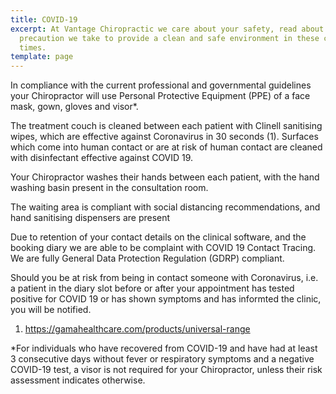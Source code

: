 ```yaml
---
title: COVID-19
excerpt: At Vantage Chiropractic we care about your safety, read about every
  precaution we take to provide a clean and safe environment in these changing
  times.
template: page
---
```

In compliance with the current professional and governmental guidelines your Chiropractor will use Personal Protective Equipment (PPE) of a face mask, gown, gloves and visor*. 

The treatment couch is cleaned between each patient with Clinell sanitising wipes, which are effective against Coronavirus in 30 seconds (1). Surfaces which come into human contact or are at risk of human contact are cleaned with disinfectant effective against COVID 19. 

Your Chiropractor washes their hands between each patient, with the hand washing basin present in the consultation room. 

The waiting area is compliant with social distancing recommendations, and hand sanitising dispensers are present

Due to retention of your contact details on the clinical software, and the booking diary we are able to be complaint with COVID 19 Contact Tracing. We are fully General Data Protection Regulation (GDRP) compliant. 

Should you be at risk from being in contact someone with Coronavirus, i.e. a patient in the diary slot before or after your appointment has tested positive for COVID 19 or has shown symptoms and has informted the clinic, you will be notified. 

1. https://gamahealthcare.com/products/universal-range

\*For individuals who have recovered from COVID-19 and have had at least 3 consecutive days without fever or respiratory symptoms and a negative COVID-19 test, a visor is not required for your Chiropractor, unless their risk assessment indicates otherwise.